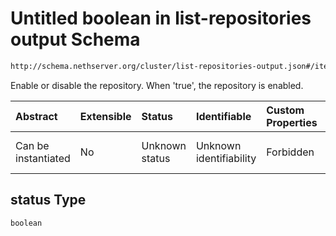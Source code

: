 # Untitled boolean in list-repositories output Schema

```txt
http://schema.nethserver.org/cluster/list-repositories-output.json#/items/properties/status
```

Enable or disable the repository. When 'true', the repository is enabled.

| Abstract            | Extensible | Status         | Identifiable            | Custom Properties | Additional Properties | Access Restrictions | Defined In                                                                                      |
| :------------------ | :--------- | :------------- | :---------------------- | :---------------- | :-------------------- | :------------------ | :---------------------------------------------------------------------------------------------- |
| Can be instantiated | No         | Unknown status | Unknown identifiability | Forbidden         | Allowed               | none                | [list-repositories-output.json\*](cluster/list-repositories-output.json "open original schema") |

## status Type

`boolean`
